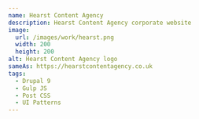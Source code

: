 ```yaml
---
name: Hearst Content Agency
description: Hearst Content Agency corporate website
image:
  url: /images/work/hearst.png
  width: 200
  height: 200
alt: Hearst Content Agency logo
sameAs: https://hearstcontentagency.co.uk
tags:
  - Drupal 9
  - Gulp JS
  - Post CSS
  - UI Patterns
---
```

